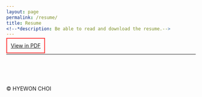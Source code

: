 ```yaml
---
layout: page
permalink: /resume/
title: Resume
<!--*description: Be able to read and download the resume.-->
---
```


<article class="post-content">
	<div><a class="button" style="border: 2px solid #FF3636; padding:10px;" href="/docs/hw_choi.pdf">View in PDF</a></div>
</article>

<hr/>
<br/>
<br/>
<br/>
<br/>
<span class="contacticon center">
	<a href="mailto:wone.choi.0401@google.com"><i class="fa fa-envelope-square"></i></a>
	<a href="https://github.com/wonechoi" target="_blank"><i class="fa fa-github-square"></i></a>
	<a href="https://www.linkedin.com/in/hyewon-choi-519bb8177/" target="_blank"><i class="fa fa-linkedin-square"></i></a>
</span>

<div class="col three caption">
	&copy; HYEWON CHOI
</div>